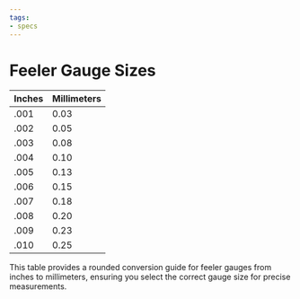 ```yaml
---
tags:
- specs
---
```


# Feeler Gauge Sizes

| Inches  | Millimeters |
|---------|-------------|
| .001    | 0.03        |
| .002    | 0.05        |
| .003    | 0.08        |
| .004    | 0.10        |
| .005    | 0.13        |
| .006    | 0.15        |
| .007    | 0.18        |
| .008    | 0.20        |
| .009    | 0.23        |
| .010    | 0.25        |

This table provides a rounded conversion guide for feeler gauges from inches to millimeters, ensuring you select the correct gauge size for precise measurements.
